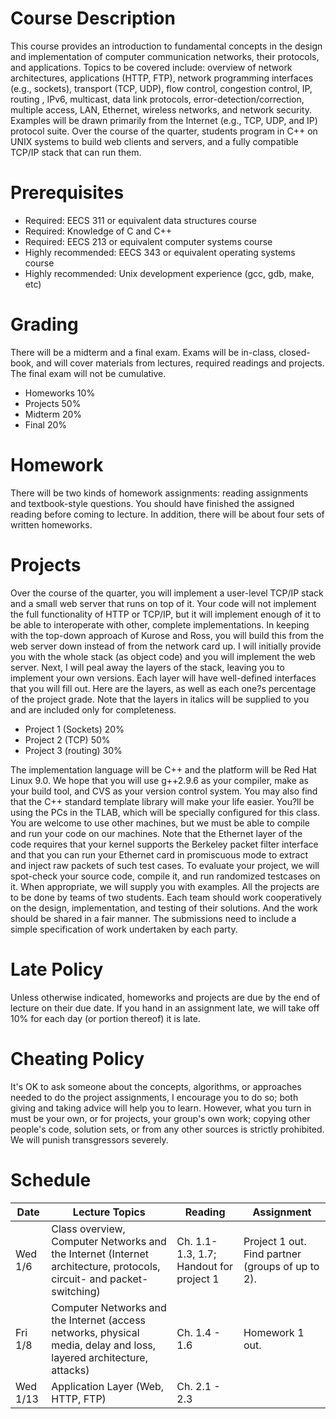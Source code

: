 # Course Description
This course provides an introduction to fundamental concepts in the design and implementation of computer communication networks, their protocols, and applications. Topics to be covered include: overview of network architectures, applications (HTTP, FTP), network programming interfaces (e.g., sockets), transport (TCP, UDP), flow control, congestion control, IP, routing , IPv6, multicast, data link protocols, error-detection/correction, multiple access, LAN, Ethernet, wireless networks, and network security. Examples will be drawn primarily from the Internet (e.g., TCP, UDP, and IP) protocol suite. Over the course of the quarter, students program in C++ on UNIX systems to build web clients and servers, and a fully compatible TCP/IP stack that can run them.

# Prerequisites
* Required: EECS 311 or equivalent data structures course
* Required: Knowledge of C and C++
* Required: EECS 213 or equivalent computer systems course
* Highly recommended: EECS 343 or equivalent operating systems course
* Highly recommended: Unix development experience (gcc, gdb, make, etc)

# Grading
There will be a midterm and a final exam. Exams will be in-class, closed-book, and will cover materials from lectures, required readings and projects. The final exam will not be cumulative.
* Homeworks 10%
* Projects 50%
* Midterm 20%
* Final 20%
 
# Homework
There will be two kinds of homework assignments: reading assignments and textbook-style questions. You should have finished the assigned reading before coming to lecture. In addition, there will be about four sets of written homeworks.

# Projects
Over the course of the quarter, you will implement a user-level TCP/IP stack and a small web server that runs on top of it. Your code will not implement the full functionality of HTTP or TCP/IP, but it will implement enough of it to be able to interoperate with other, complete implementations. In keeping with the top-down approach of Kurose and Ross, you will build this from the web server down instead of from the network card up. I will initially provide you with the whole stack (as object code) and you will implement the web server. Next, I will peal away the layers of the stack, leaving you to implement your own versions. Each layer will have well-defined interfaces that you will fill out. Here are the layers, as well as each one?s percentage of the project grade. Note that the layers in italics will be supplied to you and are included only for completeness.

* Project 1 (Sockets) 20%
* Project 2 (TCP) 50%
* Project 3 (routing) 30%

The implementation language will be C++ and the platform will be Red Hat Linux 9.0. We hope that you will use g++2.9.6 as your compiler, make as your build tool, and CVS as your version control system. You may also find that the C++ standard template library will make your life easier. You?ll be using the PCs in the TLAB, which will be specially configured for this class. You are welcome to use other machines, but we must be able to compile and run your code on our machines. Note that the Ethernet layer of the code requires that your kernel supports the Berkeley packet filter interface and that you can run your Ethernet card in promiscuous mode to extract and inject raw packets of such test cases. To evaluate your project, we will spot-check your source code, compile it, and run randomized testcases on it. When appropriate, we will supply you with examples. All the projects are to be done by teams of two students. Each team should work cooperatively on the design, implementation, and testing of their solutions. And the work should be shared in a fair manner. The submissions need to include a simple specification of work undertaken by each party.

# Late Policy
Unless otherwise indicated, homeworks and projects are due by the end of lecture on their due date. If you hand in an assignment late, we will take off 10% for each day (or portion thereof) it is late.

# Cheating Policy
It's OK to ask someone about the concepts, algorithms, or approaches needed to do the project assignments, I encourage you to do so; both giving and taking advice will help you to learn. However, what you turn in must be your own, or for projects, your group's own work; copying other people's code, solution sets, or from any other sources is strictly prohibited. We will punish transgressors severely.

# Schedule
| Date | Lecture Topics | Reading | Assignment |
| --- | --- | --- | --- |
| Wed 1/6 | Class overview, Computer Networks and the Internet (Internet architecture, protocols, circuit- and packet-switching) | Ch. 1.1-1.3, 1.7; Handout for project 1 | Project 1 out. Find partner (groups of up to 2). |
| Fri 1/8 | Computer Networks and the Internet (access networks, physical media, delay and loss, layered architecture, attacks) | Ch. 1.4 - 1.6 | Homework 1 out. |
| Wed 1/13 | Application Layer (Web, HTTP, FTP) | Ch. 2.1 - 2.3 | |

